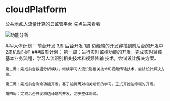 # cloudPlatform
公共地点人流量计算的云监管平台 先点进来看看

![功能分析](https://github.com/wxylll/cloudPlatform/blob/master/image/%E5%85%AC%E5%85%B1%E5%9C%B0%E7%82%B9%E4%BA%BA%E6%B5%81%E9%87%8F%E8%AE%A1%E7%AE%97%E7%9A%84%E4%BA%91%E7%9B%91%E7%AE%A1%E5%B9%B3%E5%8F%B0.png)


###大体计划：
	前台开发 3周
	后台开发 1周
	边缘端的开发穿插到前后台的开发中
	2周机动时间
###四周计划：
	第一周：进行实时监控功能的开发，完成实时监控基本业务流程，学习人流识别相关技术和视频传输
	技术，尝试设计解决方案。

	第二周：完成前台数据分析模块，继续学习人流识别相关技术和视频传输技术，尝试设计解决方案。

	第三周：完成前台剩余功能开发，基于前两周对相关知识的学习，正式开始边缘端的开发。

	第四周：完成后台开发和边缘端的开发，初步整体测试。
